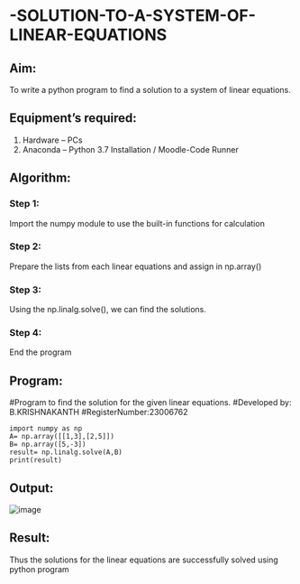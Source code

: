 # -SOLUTION-TO-A-SYSTEM-OF-LINEAR-EQUATIONS
## Aim:
To write a python program to find a solution to a system of linear equations.
## Equipment’s required:
1. 	Hardware – PCs
2. 	Anaconda – Python 3.7 Installation / Moodle-Code Runner
## Algorithm:
### Step 1: 
Import the numpy module to use the built-in functions for calculation
### Step 2: 
Prepare the lists from each linear equations and assign in np.array()
### Step 3: 
Using the np.linalg.solve(), we can find the solutions.
### Step 4: 
End the program
## Program:
#Program to find the solution for the given linear equations.
#Developed by: B.KRISHNAKANTH
#RegisterNumber:23006762
```
import numpy as np
A= np.array([[1,3],[2,5]])
B= np.array([5,-3])
result= np.linalg.solve(A,B)
print(result)
```

## Output:

![image](https://github.com/Krishnakanth23006762/-SOLUTION-TO-A-SYSTEM-OF-LINEAR-EQUATIONS/assets/138849446/1d464d5f-ee9c-4db1-a434-84e38daed876)


## Result: 
Thus the solutions for the linear equations are successfully solved using python program

